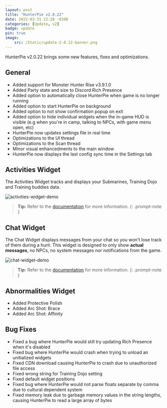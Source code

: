 ```yaml
---
layout: post
title: "HunterPie v2.0.22"
date: 2022-03-31 22:28 -0300
categories: [Update, v2]
badge: update
pin: true
image:
    src: /Static/update-2.0.22-banner.png
---
```

HunterPie v2.0.22 brings some new features, fixes and optimizations.

## General

+ Added support for Monster Hunter Rise v3.9.1.0
+ Added Party state and size to Discord Rich Presence
+ Added option to automatically close HunterPie when game is no longer running
+ Added option to start HunterPie on background
+ Added option to not show confirmation popup on exit
+ Added option to hide individual widgets when the in-game HUD is visible (e.g when you're in camp, talking to NPCs, with game menu open, etc)
+ HunterPie now updates settings file in real time
+ Optimizations to the UI thread
+ Optimizations to the Scan thread
+ Minor visual enhancedments to the main window
+ HunterPie now displays the last config sync time in the Settings tab

## Activities Widget

The Activities Widget tracks and displays your Submarines, Training Dojo and Training buddies data. 

![activities-widget-demo](https://cdn.discordapp.com/attachments/456629861637816340/959267287460900934/unknown.png)

> **Tip:** Refer to the [documentation](/posts/activities-widget) for more information.
{: .prompt-note }

## Chat Widget

The Chat Widget displays messages from your chat so you won't lose track of them during a hunt. This widget is designed to only show **actual messages**, no NPCs, no system messages nor notifications from the game.

![chat-widget-demo](https://cdn.discordapp.com/attachments/456629861637816340/959266838544527390/unknown.png)

> **Tip:** Refer to the [documentation](/posts/chat-widget) for more information.
{: .prompt-note }


## Abnormalities Widget

- Added Protective Polish
- Added Arc Shot: Brace
- Added Arc Shot: Affinity

## Bug Fixes

- Fixed a bug where HunterPie would still try updating Rich Presence when it's disabled
- Fixed bug where HunterPie would crash when trying to unload an unitialized widgets
- Fixed CDN download causing HunterPie to crash due to unauthorized file access
- Fixed wrong string for Training Dojo setting
- Fixed default widget positions
- Fixed bug where HunterPie would not parse floats separate by comma due to cultural dependent system
- Fixed memory leak due to garbage memory values in the string lengths, causing HunterPie to read a large array of bytes